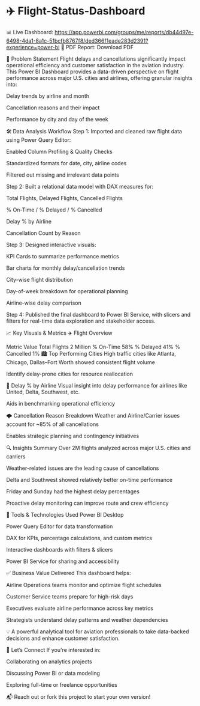 # ✈️ Flight-Status-Dashboard
📊 Live Dashboard: https://app.powerbi.com/groups/me/reports/db44d97e-6498-4da1-8a1c-51bcfb8767f8/ded366f1eade283d2391?experience=power-bi
📄 PDF Report: Download PDF

📌 Problem Statement
Flight delays and cancellations significantly impact operational efficiency and customer satisfaction in the aviation industry. This Power BI Dashboard provides a data-driven perspective on flight performance across major U.S. cities and airlines, offering granular insights into:

Delay trends by airline and month

Cancellation reasons and their impact

Performance by city and day of the week

🛠️ Data Analysis Workflow
Step 1: Imported and cleaned raw flight data using Power Query Editor:

Enabled Column Profiling & Quality Checks

Standardized formats for date, city, airline codes

Filtered out missing and irrelevant data points

Step 2: Built a relational data model with DAX measures for:

Total Flights, Delayed Flights, Cancelled Flights

% On-Time / % Delayed / % Cancelled

Delay % by Airline

Cancellation Count by Reason

Step 3: Designed interactive visuals:

KPI Cards to summarize performance metrics

Bar charts for monthly delay/cancellation trends

City-wise flight distribution

Day-of-week breakdown for operational planning

Airline-wise delay comparison

Step 4: Published the final dashboard to Power BI Service, with slicers and filters for real-time data exploration and stakeholder access.

📈 Key Visuals & Metrics
✈️ Flight Overview

Metric	Value
Total Flights	2 Million
% On-Time	58%
% Delayed	41%
% Cancelled	1%
🏙️ Top Performing Cities
High traffic cities like Atlanta, Chicago, Dallas–Fort Worth showed consistent flight volume

Identify delay-prone cities for resource reallocation

🛫 Delay % by Airline
Visual insight into delay performance for airlines like United, Delta, Southwest, etc.

Aids in benchmarking operational efficiency

🌩️ Cancellation Reason Breakdown
Weather and Airline/Carrier issues account for ~85% of all cancellations

Enables strategic planning and contingency initiatives

🔍 Insights Summary
Over 2M flights analyzed across major U.S. cities and carriers

Weather-related issues are the leading cause of cancellations

Delta and Southwest showed relatively better on-time performance

Friday and Sunday had the highest delay percentages

Proactive delay monitoring can improve route and crew efficiency

💼 Tools & Technologies Used
Power BI Desktop

Power Query Editor for data transformation

DAX for KPIs, percentage calculations, and custom metrics

Interactive dashboards with filters & slicers

Power BI Service for sharing and accessibility

✅ Business Value Delivered
This dashboard helps:

Airline Operations teams monitor and optimize flight schedules

Customer Service teams prepare for high-risk days

Executives evaluate airline performance across key metrics

Strategists understand delay patterns and weather dependencies

💡 A powerful analytical tool for aviation professionals to take data-backed decisions and enhance customer satisfaction.

🤝 Let’s Connect
If you're interested in:

Collaborating on analytics projects

Discussing Power BI or data modeling

Exploring full-time or freelance opportunities

📬 Reach out or fork this project to start your own version!

